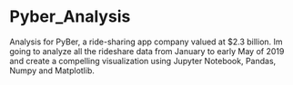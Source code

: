 # Pyber_Analysis
Analysis for PyBer, a ride-sharing app company valued at $2.3 billion. Im going to analyze all the rideshare data from January to early May of 2019 and create a compelling visualization using Jupyter Notebook, Pandas, Numpy and Matplotlib.
